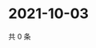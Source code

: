 # 2021-10-03

共 0 条

<!-- BEGIN WEIBO -->
<!-- 最后更新时间 Sun Oct 03 2021 03:08:43 GMT+0800 (China Standard Time) -->

<!-- END WEIBO -->
